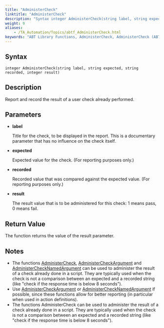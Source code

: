 ```yaml
--- 
title: "AdministerCheck"
linktitle: "AdministerCheck"
description: "Syntax integer AdministerCheck(string label, string expected, string recorded, integer result) Description Report and record the result of a user check already performed. Parameters label  Title for ..."
weight: 9
aliases: 
    - /TA_Automation/Topics/abtf_AdministerCheck.html
keywords: "ABT Library Functions, AdministerCheck, AdministerCheck (ABT library function)"
---
```


## Syntax

`integer AdministerCheck(string label, string expected, string recorded, integer result)`

## Description

Report and record the result of a user check already performed.

## Parameters

-   **label**

    Title for the check, to be displayed in the report. This is a documentary parameter that has no influence on the check itself.

-   **expected**

    Expected value for the check. \(For reporting purposes only.\)

-   **recorded**

    Recorded value that was compared against the expected value. \(For reporting purposes only.\)

-   **result**

    The result value that is to be administered for this check: 1 means pass, 0 means fail.


## Return Value

The function returns the value of the result parameter.

## Notes

-   The functions [AdministerCheck](/automation-guide/action-based-testing-language/testarchitect-automation-classes/engine-class-methods/administercheck), [AdministerCheckArgument](/automation-guide/action-based-testing-language/testarchitect-automation-classes/engine-class-methods/administercheckargument) and [AdministerCheckNamedArgument](/automation-guide/action-based-testing-language/testarchitect-automation-classes/engine-class-methods/administerchecknamedargument) can be used to administer the result of a check already done in a script. They are typically used when the check is not a comparison between an expected and a recorded string \(like "check if the response time is below 8 seconds"\).
-   Use [AdministerCheckArgument](/automation-guide/action-based-testing-language/testarchitect-automation-classes/engine-class-methods/administercheckargument) or [AdministerCheckNamedArgument](/automation-guide/action-based-testing-language/testarchitect-automation-classes/engine-class-methods/administerchecknamedargument) if possible, since these functions allow for better reporting \(in particular when used in action definitions\).
-   The functions AdministerCheck can be used to administer the result of a check already done in a script. They are typically used when the check is not a comparison between an expected and a recorded string \(like "check if the response time is below 8 seconds"\).

